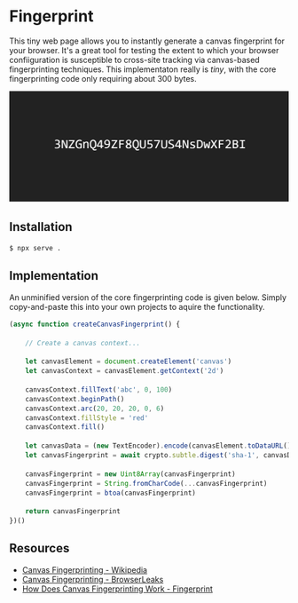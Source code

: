 # Fingerprint

This tiny web page allows you to instantly generate a canvas fingerprint for your browser. It's a great tool for testing the extent to which your browser confiiguration is susceptible to cross-site tracking via canvas-based fingerprinting techniques. This implementaton really is *tiny*, with the core fingerprinting code only requiring about 300 bytes.

<img src='./fingerprint.png'>

## Installation

```sh
$ npx serve .
```


## Implementation

An unminified version of the core fingerprinting code is given below. Simply copy-and-paste this into your own projects to aquire the functionality.

```js
(async function createCanvasFingerprint() {

	// Create a canvas context...

	let canvasElement = document.createElement('canvas')
	let canvasContext = canvasElement.getContext('2d')

	canvasContext.fillText('abc', 0, 100)
	canvasContext.beginPath()
	canvasContext.arc(20, 20, 20, 0, 6)
	canvasContext.fillStyle = 'red'
	canvasContext.fill()

	let canvasData = (new TextEncoder).encode(canvasElement.toDataURL())
	let canvasFingerprint = await crypto.subtle.digest('sha-1', canvasData)

	canvasFingerprint = new Uint8Array(canvasFingerprint)
	canvasFingerprint = String.fromCharCode(...canvasFingerprint)
	canvasFingerprint = btoa(canvasFingerprint)

	return canvasFingerprint 
})()
```


## Resources

* [Canvas Fingerprinting - Wikipedia](https://en.wikipedia.org/wiki/Canvas_fingerprinting)
* [Canvas Fingerprinting - BrowserLeaks](https://browserleaks.com/canvas)
* [How Does Canvas Fingerprinting Work - Fingerprint](https://fingerprint.com/blog/canvas-fingerprinting/)
